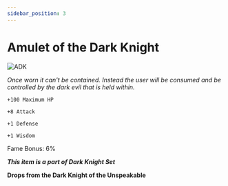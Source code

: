 ```yaml
---
sidebar_position: 3
---
```


# Amulet of the Dark Knight

![ADK](https://vwiki.valorserver.com/api/item/picture/amulet%20of%20the%20dark%20knight)

<i>Once worn it can't be contained. Instead the user will be consumed and be controlled by the dark evil that is held within.</i>

    +100 Maximum HP
    
    +8 Attack
    
    +1 Defense
    
    +1 Wisdom
    
 Fame Bonus: 6%

***This item is a part of Dark Knight Set***

**Drops from the Dark Knight of the Unspeakable**
